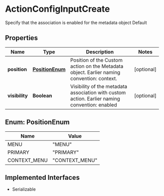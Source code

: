 

# ActionConfigInputCreate

Specify that the association is enabled for the metadata object Default

## Properties

| Name | Type | Description | Notes |
|------------ | ------------- | ------------- | -------------|
|**position** | [**PositionEnum**](#PositionEnum) | Position of the Custom action on the Metadata object. Earlier naming convention: context. |  [optional] |
|**visibility** | **Boolean** | Visibility of the metadata association with custom action. Earlier naming convention: enabled |  [optional] |



## Enum: PositionEnum

| Name | Value |
|---- | -----|
| MENU | &quot;MENU&quot; |
| PRIMARY | &quot;PRIMARY&quot; |
| CONTEXT_MENU | &quot;CONTEXT_MENU&quot; |


## Implemented Interfaces

* Serializable


